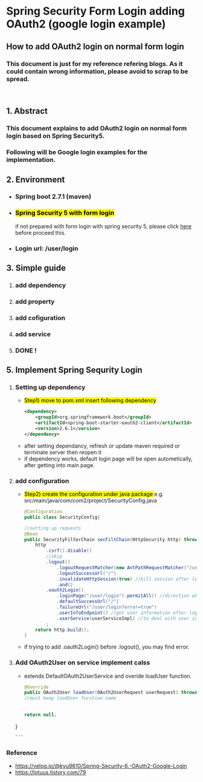 # Spring Security Form Login adding OAuth2 (google login example) 
## How to add OAuth2 login on normal form login
### This document is just for my reference refering blogs. As it could contain wrong information, please avoid to scrap to be spread.
<br>

## 1. Abstract
### This document explains to add OAuth2 login on normal form login based on Spring Security5.
### Following will be Google login examples for the implementation.

## 2. Environment
 - ### Spring boot 2.7.1 (maven)
 - ### <mark> Spring Security 5 with form login</mark>   
    if not prepared with form login with spring security 5, please click [here](https://github.com/kuromelodylee/study/blob/master/java/Spring%20Security(eng).md) before proceed this.
 - ### Login url: /user/login

## 3. Simple guide
 1. ### add dependency
 2. ### add property
 3. ### add cofiguration
 4. ### add service
 5. ### DONE !

## 5. Implement Spring Sequrity Login
 1. ### Setting up dependency
    - <mark > Step1) move to pom.xml insert following dependency</mark>
        ```xml
        <dependency>
			<groupId>org.springframework.boot</groupId>
			<artifactId>spring-boot-starter-oauth2-client</artifactId>
			<version>2.6.1</version>
		</dependency>
        ```
     - after setting dependancy, refresh or update maven required or terminate server then reopen it
     - if dependency works, default login page will be open autometically, after getting into main page.
 2. ### add configuration
    - <mark> Step2) create the configuration under java package </mark> 
    e.g. src/main/java/com/com2/project/SecurityConfig.java
        ```java
        @Configuration
        public class SecurityConfig{
       
        //setting up requests
        @Bean
        public SecurityFilterChain secFiltChain(HttpSecurity http) throws Exception{
            http
                .csrf().disable()
                //skip
                .logout()
                    .logoutRequestMatcher(new AntPathRequestMatcher("/user/logout"))
                    .logoutSuccessUrl("/")
                    .invalidateHttpSession(true) //kill session after logout
                    .and()
                .oauth2Login()
                    .loginPage("/user/login").permitAll() //direction where gateway gor OAuth2 login
                    .defaultSuccessUrl("/") 
                    .failureUrl("/user/login?error=true")
                    .userInfoEndpoint() //get user information after login success
                    .userService(userServiceImpl) //to deal with user information (similar with UserSevice in form login procedure) 
                ; 
            return http.build();
        }
        ```
    - if trying to add .oauth2Login() before .logout(), you may find error. 

 3. ### Add OAuth2User on service implement calss
     - extends DefaultOAuth2UserService and overide loadUser function.
        ```java
        @Override
        public OAuth2User loadUser(OAuth2UserRequest userRequest) throws OAuth2AuthenticationException{
        //must keep loadUser fucntion name
                    

        return null;
    }

    

        ```

### Reference
 - https://velog.io/@kyu9610/Spring-Security-6.-OAuth2-Google-Login
 - https://lotuus.tistory.com/79
